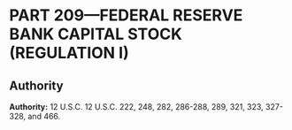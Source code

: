 # PART 209—FEDERAL RESERVE BANK CAPITAL STOCK (REGULATION I)




## Authority

**Authority:** 12 U.S.C. 12 U.S.C. 222, 248, 282, 286-288, 289, 321, 323, 327-328, and 466.




